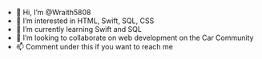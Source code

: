 - 👋 Hi, I’m @Wraith5808
- 👀 I’m interested in HTML, Swift, SQL, CSS
- 🌱 I’m currently learning Swift and SQL
- 💞️ I’m looking to collaborate on web development on the Car Community
- 📫 Comment under this if you want to reach me

<!---
Wraith5808/Wraith5808 is a ✨ special ✨ repository because its `README.md` (this file) appears on your GitHub profile.
You can click the Preview link to take a look at your changes.
--->
